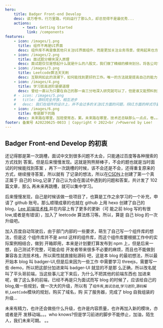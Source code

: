 ```yaml
---
hero:
    title: Badger Front-end Develop
    desc: 读万卷书，行万里路，代码运行了那么久，却总觉得不是最优秀...
    actions:
        - text: Getting Started
          link: /components
features:
    - icon: /images/1.png
      title: 组件不再是UI界面
      desc: 组件库不再是像其他只关注UI界面组件，而是更加关注业务场景，使用起来也方便至极，源码就在下面，可以学习思想，结合自己的场景稍加改动，即可适用任何你在用的技术栈，让你的不再为少见场景下开发组件难而发愁。
    - icon: /images/2.png
      title: 面试题分模块深入原理
      desc: 面试题仅仅是想起什么就是什么的八股文，我们做了精细的模块划分。将各公司常见的面试题收入进来。一一给出答案，并且尽量的做到深入原理，在coding环节，也尽可能多的写出代码。提高自身的coding能力。
    - icon: /images/3.png
      title: Leetcode算法天天刷
      desc: 互联网如此的浪潮下，如何能找到更好的工作。唯一的方法就是提高自己的能力，面试中算法水平的高低是决定你能去什么样的公司，能拿多少钱的关键，所以，卷算法是你唯一的选择。
    - icon: /images/4.png
      title: 学习拔高进阶是硬道理
      desc: 曾经一直以为只要在自己的那一亩三分地深入研究就可以了，但是谁又能预料到当前的行业情况又是这样的起伏不定。所以，学习一些新的东西是势在必行，我选择了3D方向，和go语言。为自己增加一些筹码。
    # - icon: /images/5.png
    #   title: 源码完全开放，相互进步
    #   desc: 我们在组件的设计上，并不会过多的关注UI方面的问题，将UI方面的样式尽量留给使用者，我们设计的核心是解决业务中的相关问题。这是我们唯一的出发点。
    - icon: /images/6.png
      title: 卷是脚下的路
      desc: 未来路在哪里，加班使常态，累。未来路在哪里，技术还总缺那么一点点，卷。。。
footer: 备案号 A20220625-0033 | Copyright © 2022<br />Powered by Lee!
---
```


## Badger Front-end Develop 的初衷

还记得那是第一次跳槽，面试中文到很多问题不太会，只能通过百度等各种搜索的方式找到
答案。但是后来慢慢发现。这就是狗熊掰棒子，不会的题也就是当时面试的时候能找到答案
，再下一次跳槽的时候，该不会还是不会，还得重复原来的方式，继续搜寻答案，所以就有
了记录的想法，所以在[CSDN](https://blog.csdn.net/leelxp/)上创建了第一个真正属于
自己的 blog,记录了自己认为会在面试中遇到的问题和答案，共计发了 102 篇文章，那么
再未来再跳槽，就可以集中学习。

后来慢慢发现，自己是时候该做一些项目了，也算是工作之余学习的一个补充，申请了
github 账号。那么顺理成章的也就在 github 上用 hexo 创建了自己的
blog，[Lee 前端技术栈](https://leexiaop.github.io/),并在内容上有了更多的更新（可
能之前 blog 写的有很 low,或者是有错误），加入了 leetcode 算法练习等。所以，算是
自己 blog 的一次升级吧。

加入百度自动驾驶后，由于部门内部的一些要求，萌生了自己写一个组件库的想法，但是这
个组件库并不是 antd 这样的组件库，而这个组件库要根据工作中的实际案例相结合，做到
开箱即用，本来是计划要打算发布到 npm 上，但是后来一想，自己测试不完整，可能会给
开发者带来很多不必要的麻烦，而且也不能做到兼容各主流技术栈，所以索性就直接贴源码
吧，这是本 blog 的最初想法，所以最开始本 blog 叫 badger-UI,但是后来因为一些工作
中需要学习 threejs，需要写一些 demo，所以把这部分加进来叫 badger-UI 就显的不是那
么正确，所以改名就叫了平头哥前端，当这些事儿定下来后，为什么不把其他的前端东西也
加进来呢，做了这么多的前端，已经不再是只为面试而写 blog 的时候了，应该给自己的
blog,做一些规划，做一次大的升级，所以有
了`组件库`,`面试总结`,`学习进阶`,`源码解析`,`LeetCode`模块的规划，购买了域名，购
买了服务器，完成了 blog 自我组装的升级...

未来有精力，也许还会做些什么升级，也许是内容质量，也许再加入新的模块，亦或者是开
发移动端。。。who knows?但是学习前进的脚步不能停止，加油，陌生人，我们未来可期。
。。
